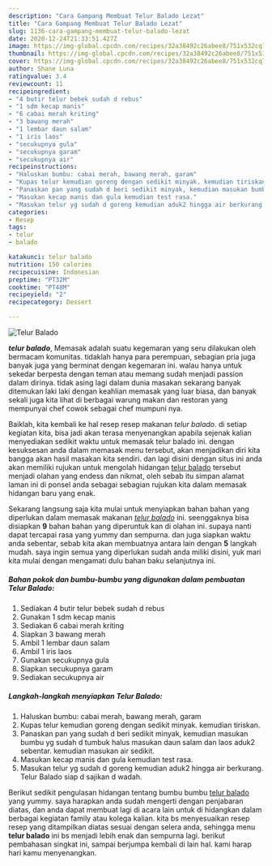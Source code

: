 ```yaml
---
description: "Cara Gampang Membuat Telur Balado Lezat"
title: "Cara Gampang Membuat Telur Balado Lezat"
slug: 1136-cara-gampang-membuat-telur-balado-lezat
date: 2020-12-24T21:33:51.427Z
image: https://img-global.cpcdn.com/recipes/32a38492c26abee8/751x532cq70/telur-balado-foto-resep-utama.jpg
thumbnail: https://img-global.cpcdn.com/recipes/32a38492c26abee8/751x532cq70/telur-balado-foto-resep-utama.jpg
cover: https://img-global.cpcdn.com/recipes/32a38492c26abee8/751x532cq70/telur-balado-foto-resep-utama.jpg
author: Shane Luna
ratingvalue: 3.4
reviewcount: 11
recipeingredient:
- "4 butir telur bebek sudah d rebus"
- "1 sdm kecap manis"
- "6 cabai merah kriting"
- "3 bawang merah"
- "1 lembar daun salam"
- "1 iris laos"
- "secukupnya gula"
- "secukupnya garam"
- "secukupnya air"
recipeinstructions:
- "Haluskan bumbu: cabai merah, bawang merah, garam"
- "Kupas telur kemudian goreng dengan sedikit minyak. kemudian tiriskan."
- "Panaskan pan yang sudah d beri sedikit minyak, kemudian masukan bumbu yg sudah d tumbuk halus masukan daun salam dan laos aduk2 sebentar. kemudian masukan air sedikit."
- "Masukan kecap manis dan gula kemudian test rasa."
- "Masukan telur yg sudah d goreng kemudian aduk2 hingga air berkurang. Telur Balado siap d sajikan d wadah."
categories:
- Resep
tags:
- telur
- balado

katakunci: telur balado 
nutrition: 150 calories
recipecuisine: Indonesian
preptime: "PT32M"
cooktime: "PT48M"
recipeyield: "2"
recipecategory: Dessert

---
```



![Telur Balado](https://img-global.cpcdn.com/recipes/32a38492c26abee8/751x532cq70/telur-balado-foto-resep-utama.jpg)

<b><i>telur balado</i></b>, Memasak adalah suatu kegemaran yang seru dilakukan oleh bermacam komunitas. tidaklah hanya para perempuan, sebagian pria juga banyak juga yang berminat dengan kegemaran ini. walau hanya untuk sekedar berpesta dengan teman atau memang sudah menjadi passion dalam dirinya. tidak asing lagi dalam dunia masakan sekarang banyak ditemukan laki laki dengan keahlian memasak yang luar biasa, dan banyak sekali juga kita lihat di berbagai warung makan dan restoran yang mempunyai chef cowok sebagai chef mumpuni nya.



Baiklah, kita kembali ke hal resep resep makanan <i>telur balado</i>. di setiap kegiatan kita, bisa jadi akan terasa menyenangkan apabila sejenak kalian menyediakan sedikit waktu untuk memasak telur balado ini. dengan kesuksesan anda dalam memasak menu tersebut, akan menjadikan diri kita bangga akan hasil masakan kita sendiri. dan lagi disini dengan situs ini anda akan memiliki rujukan untuk mengolah hidangan <u>telur balado</u> tersebut menjadi olahan yang endess dan nikmat, oleh sebab itu simpan alamat laman ini di ponsel anda sebagai sebagian rujukan kita dalam memasak hidangan baru yang enak.


Sekarang langsung saja kita mulai untuk menyiapkan bahan bahan yang diperlukan dalam memasak makanan <u><i>telur balado</i></u> ini. seenggaknya bisa disiapkan <b>9</b> bahan bahan yang diperuntuk kan di olahan ini. supaya nanti dapat tercapai rasa yang yummy dan sempurna. dan juga siapkan waktu anda sebentar, sebab kita akan membuatnya antara lain dengan <b>5</b> langkah mudah. saya ingin semua yang diperlukan sudah anda miliki disini, yuk mari kita mulai dengan mengamati dulu bahan baku selanjutnya ini.

<!--inarticleads1-->

##### Bahan pokok dan bumbu-bumbu yang digunakan dalam pembuatan Telur Balado:

1. Sediakan 4 butir telur bebek sudah d rebus
1. Gunakan 1 sdm kecap manis
1. Sediakan 6 cabai merah kriting
1. Siapkan 3 bawang merah
1. Ambil 1 lembar daun salam
1. Ambil 1 iris laos
1. Gunakan secukupnya gula
1. Siapkan secukupnya garam
1. Sediakan secukupnya air




<!--inarticleads2-->

##### Langkah-langkah menyiapkan Telur Balado:

1. Haluskan bumbu: cabai merah, bawang merah, garam
1. Kupas telur kemudian goreng dengan sedikit minyak. kemudian tiriskan.
1. Panaskan pan yang sudah d beri sedikit minyak, kemudian masukan bumbu yg sudah d tumbuk halus masukan daun salam dan laos aduk2 sebentar. kemudian masukan air sedikit.
1. Masukan kecap manis dan gula kemudian test rasa.
1. Masukan telur yg sudah d goreng kemudian aduk2 hingga air berkurang. Telur Balado siap d sajikan d wadah.




Berikut sedikit pengulasan hidangan tentang bumbu bumbu <u>telur balado</u> yang yummy. saya harapkan anda sudah mengerti dengan penjabaran diatas, dan anda dapat membuat lagi di acara lain untuk di hidangkan dalam berbagai kegiatan family atau kolega kalian. kita bs menyesuaikan resep resep yang ditampilkan diatas sesuai dengan selera anda, sehingga menu <b>telur balado</b> ini bs menjadi lebih enak dan sempurna lagi. berikut pembahasan singkat ini, sampai berjumpa kembali di lain hal. kami harap hari kamu menyenangkan.
